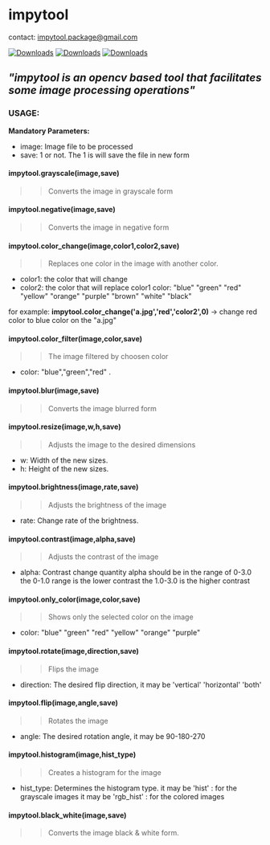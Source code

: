 # **impytool**

contact: impytool.package@gmail.com

[![Downloads](https://static.pepy.tech/personalized-badge/impytool?period=total&units=international_system&left_color=black&right_color=blue&left_text=Total-Downloads)](https://pepy.tech/project/impytool) [![Downloads](https://static.pepy.tech/personalized-badge/impytool?period=month&units=international_system&left_color=black&right_color=blue&left_text=Monthly-Downloads)](https://pepy.tech/project/impytool) [![Downloads](https://static.pepy.tech/personalized-badge/impytool?period=week&units=international_system&left_color=black&right_color=blue&left_text=Weekly-Downloads)](https://pepy.tech/project/impytool)


## ***"impytool is an opencv based tool that facilitates some image processing operations"***

### **USAGE:**
 
**Mandatory Parameters:**
*    image: Image file to be processed
*    save: 1 or not. The 1 is will save the file in new form


#### impytool.grayscale(image,save)
>>Converts the image in grayscale form

#### impytool.negative(image,save)
>>Converts the image in negative form

#### impytool.color_change(image,color1,color2,save)
>>Replaces one color in the image with another color.
* color1: the color that will change
* color2: the color that will replace color1
color: "blue" "green" "red" "yellow" "orange" "purple" "brown" "white" "black"

for example: **impytool.color_change('a.jpg','red','color2',0)** -> change red color to blue color on the "a.jpg"

 
#### impytool.color_filter(image,color,save)
>> The image filtered by choosen color
*    color: "blue","green","red" . 

#### impytool.blur(image,save)

>>    Converts the image blurred form


#### impytool.resize(image,w,h,save)
>> Adjusts the image to the desired dimensions
*    w: Width of the new sizes.
*    h: Height of the new sizes.


#### impytool.brightness(image,rate,save)
>> Adjusts the brightness of the image
*    rate: Change rate of the brightness.

#### impytool.contrast(image,alpha,save)
>> Adjusts the contrast of the image
*    alpha: Contrast change quantity
alpha should be in the range of 0-3.0
the 0-1.0 range is the lower contrast
the 1.0-3.0 is the higher contrast


#### impytool.only_color(image,color,save)
>> Shows only the selected color on the image
*    color: "blue" "green" "red" "yellow" "orange" "purple"



#### impytool.rotate(image,direction,save)
>> Flips the image
*    direction: The desired flip direction, it may be 'vertical' 'horizontal' 'both'

#### impytool.flip(image,angle,save)
>> Rotates the image
*    angle: The desired rotation angle, it may be 90-180-270

#### impytool.histogram(image,hist_type)
>> Creates a histogram for the image
*    hist_type: Determines the histogram type.
it may be 'hist' : for the grayscale images
it may be 'rgb_hist' : for the colored images

#### impytool.black_white(image,save)
>>  Converts the image black & white form.

